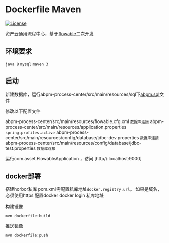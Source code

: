 # Dockerfile Maven
[![License](https://img.shields.io/github/license/spotify/dockerfile-maven.svg)](LICENSE)

资产云通用流程中心，基于[flowable]二次开发

[flowable]: https://github.com/flowable/flowable-engine


## 环境要求

`java 8`
`mysql` 
`maven 3`

## 启动

新建数据库，运行abpm-process-center/src/main/resources/sql下[abpm.sql]文件

[abpm.sql]:https://github.com/assetcloud/assetBPM/blob/master/abpm-process-center/src/main/resources/sql/abpm.sql

修改以下配置文件

abpm-process-center/src/main/resources/flowable.cfg.xml `数据库连接`
abpm-process-center/src/main/resources/application.properties `spring.profiles.active`
abpm-process-center/src/main/resources/config/database/jdbc-dev.properties `数据库连接`
abpm-process-center/src/main/resources/config/database/jdbc-test.properties `数据库连接`

运行com.asset.FlowableApplication ，访问 [http//:localhost:9000] 

## docker部署

搭建horbor私库
pom.xml需配置私库地址`docker.registry.url`。
如果是域名，必须使用https
配置docker 
docker login 私库地址


构建镜像 
```
mvn dockerfile:build
```
推送镜像
```
mvn dockerfile:push
```

